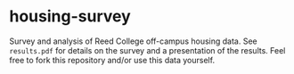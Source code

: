 # housing-survey

Survey and analysis of Reed College off-campus housing data. See `results.pdf` for details on the survey and a presentation of the results. Feel free to fork this repository and/or use this data yourself.
